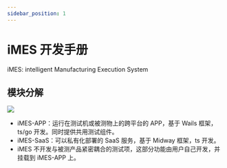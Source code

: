 ```yaml
---
sidebar_position: 1
---
```


# iMES 开发手册

iMES: intelligent Manufacturing Execution System

## 模块分解

![](@site/static/img/design.spec/logic.view.svg)

- iMES-APP：运行在测试机或被测物上的跨平台的 APP，基于 Wails 框架，ts/go 开发。同时提供共用测试组件。
- iMES-SaaS：可以私有化部署的 SaaS 服务，基于 Midway 框架，ts 开发。
- iMES 不开发与被测产品紧密耦合的测试项，这部分功能由用户自己开发，并挂载到 iMES-APP 上。